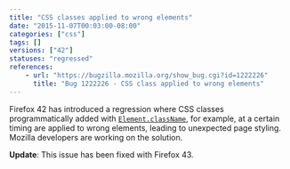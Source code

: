 ```yaml
---
title: "CSS classes applied to wrong elements"
date: "2015-11-07T00:03:00-08:00"
categories: ["css"]
tags: []
versions: ["42"]
statuses: "regressed"
references:
    - url: "https://bugzilla.mozilla.org/show_bug.cgi?id=1222226"
      title: "Bug 1222226 - CSS class applied to wrong elements"
---
```

Firefox 42 has introduced a regression where CSS classes programmatically added with [`Element.className`](https://developer.mozilla.org/docs/Web/API/Element/className), for example, at a certain timing are applied to wrong elements, leading to unexpected page styling. Mozilla developers are working on the solution.

**Update**: This issue has been fixed with Firefox 43.
